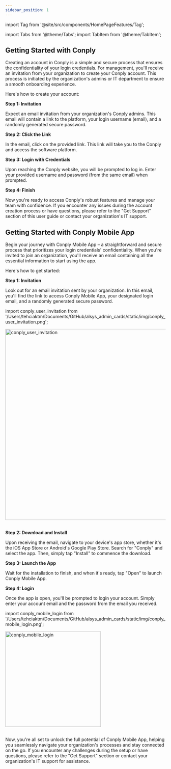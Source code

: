 ```yaml
---
sidebar_position: 1
---
```


import Tag from '@site/src/components/HomePageFeatures/Tag';


import Tabs from '@theme/Tabs';
import TabItem from '@theme/TabItem';

<Tabs>
    <TabItem value="admin" label="Admin" default>
<h2>Getting Started with Conply</h2>
<p>Creating an account in Conply is a simple and secure process that ensures the confidentiality of your login credentials. For management, you'll receive an invitation from your organization to create your Conply account. This process is initiated by the organization's admins or IT department to ensure a smooth onboarding experience.</p>
<p>Here's how to create your account:</p>
<p><b>Step 1: Invitation</b></p>
<p>Expect an email invitation from your organization's Conply admins. This email will contain a link to the platform, your login username (email), and a randomly generated secure password.</p>
<p><b>Step 2: Click the Link</b></p>
<p>In the email, click on the provided link. This link will take you to the Conply and access the software platform.</p>
<p><b>Step 3: Login with Credentials</b></p>
<p>Upon reaching the Conply website, you will be prompted to log in. Enter your provided username and password (from the same email) when prompted.</p>
<p><b>Step 4: Finish</b></p>
<p>Now you're ready to access Conply's robust features and manage your team with confidence. If you encounter any issues during the account creation process or have questions, please refer to the "Get Support" section of this user guide or contact your organization's IT support.</p>
    </TabItem>
    <TabItem value="user" label="User" default>
<h2>Getting Started with Conply Mobile App</h2>
<p>Begin your journey with Conply Mobile App – a straightforward and secure process that prioritizes your login credentials' confidentiality. When you're invited to join an organization, you'll receive an email containing all the essential information to start using the app.</p>
<p>Here's how to get started:</p>
<p><b>Step 1: Invitation</b></p>
<p>Look out for an email invitation sent by your organization. In this email, you'll find the link to access Conply Mobile App, your designated login email, and a randomly generated secure password.</p>

import conply_user_invitation from '/Users/tehciaktm/Documents/GitHub/alsys_admin_cards/static/img/conply_user_invitation.png';

<img align="center" src={conply_user_invitation} alt="conply_user_invitation" width="600" />

<br/>
<br/>

<p><b>Step 2: Download and Install</b></p>
<p>Upon receiving the email, navigate to your device's app store, whether it's the iOS App Store or Android's Google Play Store. Search for "Conply" and select the app. Then, simply tap "Install" to commence the download.</p>
<p><b>Step 3: Launch the App</b></p>
<p>Wait for the installation to finish, and when it's ready, tap "Open" to launch Conply Mobile App.</p>
<p><b>Step 4: Login</b></p>
<p>Once the app is open, you'll be prompted to login your account. Simply enter your account email and the password from the email you received.</p>

import conply_mobile_login from '/Users/tehciaktm/Documents/GitHub/alsys_admin_cards/static/img/conply_mobile_login.png';

<img align="center" src={conply_mobile_login} alt="conply_mobile_login" width="300" />

<br/>
<br/>

<p>Now, you're all set to unlock the full potential of Conply Mobile App, helping you seamlessly navigate your organization's processes and stay connected on the go. If you encounter any challenges during the setup or have questions, please refer to the "Get Support" section or contact your organization's IT support for assistance.</p>
<p></p>
    </TabItem>
</Tabs>

